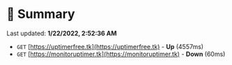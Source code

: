 # 📖 Summary
Last updated: **1/22/2022, 2:52:36 AM**

- `GET` [https://uptimerfree.tk](https://uptimerfree.tk) - **Up** (4557ms)
- `GET` [https://monitoruptimer.tk](https://monitoruptimer.tk) - **Down** (60ms)
